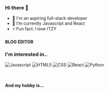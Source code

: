 ### Hi there 👋

<!--
**zhwltlr/zhwltlr** is a ✨ _special_ ✨ repository because its `README.md` (this file) appears on your GitHub profile.
Here are some ideas to get you started:
-->
<!--
- 👯 I’m looking to collaborate on ...
- 🤔 I’m looking for help with ...
- 💬 Ask me about ...
- 📫 How to reach me: ...
- 😄 Pronouns: ...
-->
- 🔭 I'm an aspiring full-stack developer
- 🌱 I’m currently Javascript and React
- ⚡ Fun fact: I love ITZY
<h4> BLOG EDITOR
  <a href = 'https://blog.naver.com/jisu721itzy212'></a>
</h4>
<h3>I'm interested in..</h3>
<p>
<img alt="Javascript" src ="https://img.shields.io/badge/Javascript-gold.svg?&style=for-the-badge&logo=Javascript&logoColor=white"/> <img alt="HTML5" src ="https://img.shields.io/badge/HTML5-de689b.svg?&style=for-the-badge&logo=HTML5&logoColor=white"/> <img alt="CSS" src ="https://img.shields.io/badge/CSS-afcb3a.svg?&style=for-the-badge&logo=CSS3&logoColor=white"/> <img alt="React" src ="https://img.shields.io/badge/React-2c478f.svg?&style=for-the-badge&logo=React&logoColor=white"/> <img alt="Python" src ="https://img.shields.io/badge/Python-3776AB.svg?&style=for-the-badge&logo=Python&logoColor=white"/>
</p>
<Br/>

<h4> And my hobby is... <a href ="https://www.youtube.com/channel/UCDMQYQISHmbpfdsedgDbXkA/featured"></a> </h4>
